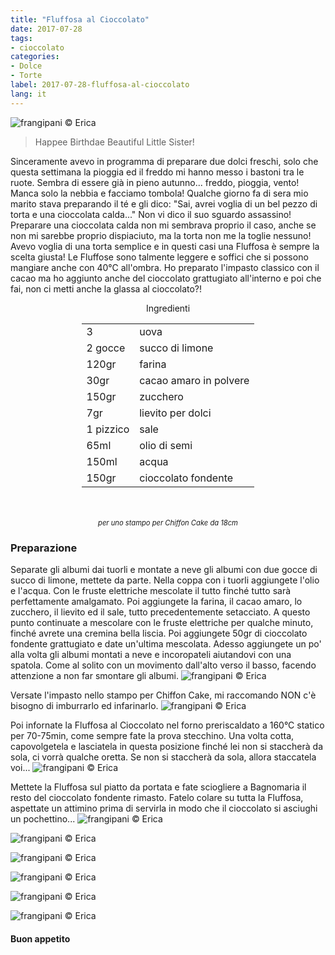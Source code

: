 ```yaml
---
title: "Fluffosa al Cioccolato"
date: 2017-07-28
tags:
- cioccolato
categories:
- Dolce
- Torte 
label: 2017-07-28-fluffosa-al-cioccolato
lang: it 
---
```

![](../2017-07-28-fluffosa-al-cioccolato/header.jpg "frangipani © Erica")

> Happee Birthdae Beautiful Little Sister!

Sinceramente avevo in programma di preparare due dolci freschi, solo che questa settimana la pioggia ed il freddo mi hanno messo i bastoni tra le ruote. Sembra di essere già in pieno autunno... freddo, pioggia, vento! Manca solo la nebbia e facciamo tombola! Qualche giorno fa di sera mio marito stava preparando il té e gli dico: "Sai, avrei voglia di un bel pezzo di torta e una cioccolata calda..." Non vi dico il suo sguardo assassino! Preparare una cioccolata calda non mi sembrava proprio il caso, anche se non mi sarebbe proprio dispiaciuto, ma la torta non me la toglie nessuno! Avevo voglia di una torta semplice e in questi casi una Fluffosa è sempre la scelta giusta! Le Fluffose sono talmente leggere e soffici che si possono mangiare anche con 40°C all'ombra. Ho preparato l'impasto classico con il cacao ma ho aggiunto anche del cioccolato grattugiato all'interno e poi che fai, non ci metti anche la glassa al cioccolato?!

<div id="wrapper" style="text-align: center">
  <div id="yourdiv" style="display: inline-block;">
    <div class="ingredients">
      <div class="ingredients-title">Ingredienti</div>
      <table>
        <tbody>
          <tr>
            <td>3</td>
            <td>uova</td>
          </tr>
          <tr>
            <td>2 gocce</td>
            <td>succo di limone</td>
          </tr>
          <tr>
            <td>120gr</td>
            <td>farina</td>
          </tr>
          <tr>
            <td>30gr</td>
            <td>cacao amaro in polvere</td>
          </tr>
          <tr>
            <td>150gr</td>
            <td>zucchero</td>
          </tr>
          <tr>
            <td>7gr</td>
            <td>lievito per dolci</td>
          </tr>
          <tr>
            <td>1 pizzico</td>
            <td>sale</td>
          </tr>
          <tr>
            <td>65ml</td>
            <td>olio di semi</td>
          </tr>
          <tr>
            <td>150ml</td>
            <td>acqua</td>
          </tr>
          <tr>
            <td>150gr</td>
            <td>cioccolato fondente</td>
          </tr>
        </tbody>
      </table>
      <br></br>
      <i class="pull-right" style="font-size: 80%;">per uno stampo per Chiffon Cake da 18cm</i>
    </div>
  </div>
</div>


<h3>
  <font color="grey">
    <i class="fa-solid fa-gears"></i>
  </font> Preparazione
</h3>

Separate gli albumi dai tuorli e montate a neve gli albumi con due gocce di succo di limone, mettete da parte. Nella coppa con i tuorli aggiungete l'olio e l'acqua. Con le fruste elettriche mescolate il tutto finché tutto sarà perfettamente amalgamato. Poi aggiungete la farina, il cacao amaro, lo zucchero, il lievito ed il sale, tutto precedentemente setacciato. A questo punto continuate a mescolare con le fruste elettriche per qualche minuto, finché avrete una cremina bella liscia. Poi aggiungete 50gr di cioccolato fondente grattugiato e date un'ultima mescolata. Adesso aggiungete un po' alla volta gli albumi montati a neve e incoropateli aiutandovi con una spatola. Come al solito con un movimento dall'alto verso il basso, facendo attenzione a non far smontare gli albumi.
![](../2017-07-28-fluffosa-al-cioccolato/impasto.jpg "frangipani © Erica")

Versate l'impasto nello stampo per Chiffon Cake, mi raccomando NON c'è bisogno di imburrarlo ed infarinarlo.
![](../2017-07-28-fluffosa-al-cioccolato/teglia.jpg "frangipani © Erica")

Poi infornate la Fluffosa al Cioccolato nel forno preriscaldato a 160°C statico per 70-75min, come sempre fate la prova stecchino. Una volta cotta, capovolgetela e lasciatela in questa posizione finché lei non si staccherà da sola, ci vorrà qualche oretta. Se non si staccherà da sola, allora staccatela voi...
![](../2017-07-28-fluffosa-al-cioccolato/capovolta.jpg "frangipani © Erica")

Mettete la Fluffosa sul piatto da portata e fate sciogliere a Bagnomaria il resto del cioccolato fondente rimasto. Fatelo colare su tutta la Fluffosa, aspettate un attimino prima di servirla in modo che il cioccolato si asciughi un pochettino...
![](../2017-07-28-fluffosa-al-cioccolato/risultato1.jpg "frangipani © Erica")

![](../2017-07-28-fluffosa-al-cioccolato/risultato2.jpg "frangipani © Erica")

![](../2017-07-28-fluffosa-al-cioccolato/risultato3.jpg "frangipani © Erica")

![](../2017-07-28-fluffosa-al-cioccolato/risultato4.jpg "frangipani © Erica")

![](../2017-07-28-fluffosa-al-cioccolato/risultato5.jpg "frangipani © Erica")

![](../2017-07-28-fluffosa-al-cioccolato/risultato6.jpg "frangipani © Erica")

<h4>Buon appetito
  <font color="red">
    <i class="fa-regular fa-face-smile"></i>
  </font>
</h4>